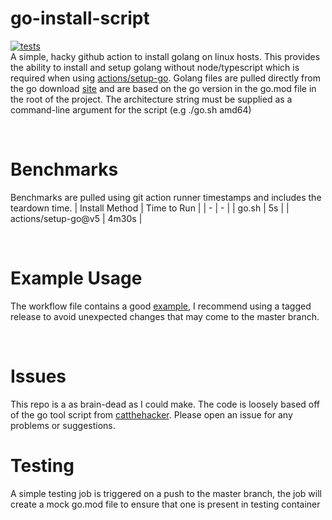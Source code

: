 # go-install-script
[![tests](https://github.com/jake-young-dev/go-install-script/actions/workflows/test.yaml/badge.svg?branch=master)](https://github.com/jake-young-dev/go-install-script/actions/workflows/test.yaml)
<br />
A simple, hacky github action to install golang on linux hosts. This provides the ability to install and setup golang without node/typescript which is required when using [actions/setup-go](https://github.com/actions/setup-go). Golang files are pulled directly from the go download [site](https://go.dev/dl/) and are based on the go version in the go.mod file in the root of the project. The architecture string must be supplied as a command-line argument for the script (e.g ./go.sh amd64)

<br />

# Benchmarks
Benchmarks are pulled using git action runner timestamps and includes the teardown time.
| Install Method | Time to Run |
| - | - |
| go.sh | 5s |
| actions/setup-go@v5 | 4m30s |

<br />

# Example Usage
The workflow file contains a good [example](https://github.com/jake-young-dev/go-install-script/blob/master/.github/workflows/test.yaml#L16), I recommend using a tagged release to avoid unexpected changes that may come to the master branch.

<br />

# Issues
This repo is a as brain-dead as I could make. The code is loosely based off of the go tool script from [catthehacker](https://github.com/catthehacker/docker_images/blob/master/linux/ubuntu/scripts/go.sh). Please open an issue for any problems or suggestions.

# Testing
A simple testing job is triggered on a push to the master branch, the job will create a mock go.mod file to ensure that one is present in testing container
